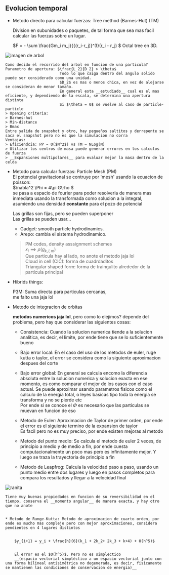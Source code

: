 ## Evolucion temporal
- Metodo directo para calcular fuerzas: Tree method (Barnes-Hut) (TM)


    Division en subunidades o paquetes, de tal forma que sea mas facil calcular las fuerzas sobre un lugar.


    $F = - \sum \frac{Gm_i m_j}{{(r_i-r_j)}^3}(r_i - r_j) $
    Octal tree en 3D.


<image src='arbol.jpg' alt='imagen de arbol'>

    Como decido el recorrido del arbol en funcion de una particula?
    Parametro de apertura: $\frac{L_2}{D_2} > \theta$ 
                            Todo lo que caiga dentro del angulo solido puede ser considerado como una unidad.
                            $D_2$ es mas o menos chica, en vez de alejarse se consideran de menor tamaño.
                            En general esta __estudiado__ cual es el mas eficiente, y dependiendo de la escala, se determina una apertura distinta
                            Si $\theta = 0$ se vuelve al caso de particle-particle  
    > Opening criteria:  
    > Barnes-hut  
    > Min-distance  
    > Bmax  
    Entre salida de snapshot y otro, hay pequeños saltitos y derrepente se saca el snapshot pero no es que la simulacion no corra  
    Ventajas:  
    > Eficiendcia: PP ~ O($N^2$) vs TM ~ NLog(N)  
    > Utilizar los centros de masa puede generar errores en los calculos de fuerza  
    > __Expansiones multipolares__ para evaluar mejor la masa dentro de la celda  
- Metodo para calcular fuerzas: Particle Mesh (PM)  
    El potencial gravitacional se contruye por 'mesh' usando la ecuacion de poisson:  
        $\nabla^2 \Phi = 4\pi G\rho $   
        se pasa a espacio de fourier para poder resolverla de manera mas inmediata usando la transformada como solucion a la integral, asumiendo una densidad __constante__ para el pozo de potencial

    Las grillas son fijas, pero se pueden superponer   
    Las grillas se pueden usar...  

    * Gadget: smooth particle hydrodinamics.
    * Arepo: cambia el sistema hydrodinamico.  


    > PM codes, density asssignment schemes  
    > $x_i \implies \rho (g_{k,l,m})$  
    > Que particula hay al lado, no anote el metodo jaja lol  
    > Cloud in cell (CIC): forma de cuadrdaditos  
    > Triangular shaped form: forma de traingulito alrededor de la particula principal  


- Hibrids things:


    P3M: Suma directa para particulas cercanas,     
    me falto una jaja lol  

- Metodo de integracion de orbitas


    __metodos numericos jaja lol__, pero como lo elejimos? depende del problema, pero hay que considerar las siguientes cosas:  
    * Consistencia: Cuando la solucion numerica tiende a la solucion analitica, es decir, el limite, por ende tiene que se lo suficientemente bueno   
    * Bajo error local: En el caso del uso de los metodos de euler, ruge kutta o taylor, el error se considera como la siguiente aproximacion despues del corte   
    * Bajo error global: En general se calcula encomo la diferencia absoluta entre la solucion numerica y solucion exacta en ese momento, es como comparar el mejor de los casos con el caso actual. Se puede aproximar usando parametros fisicos como el calculo de la energia total, o leyes basicas tipo toda la energia se transforma y no se pierde etc  
    Por ende si se conoce el $\Phi$ es necesario que las particulas se muevan en funcion de eso


    * Metodo de Euler: Aproximacion de Taylor de primer orden, por ende el error es el siguiente termino de la expansion de taylor  
                    Es facil pero no es muy preciso, por ende existen mejoras al metodo


    * Metodo del punto medio: Se calcula el metodo de euler 2 veces, de principio a medio y de medio a fin, por ende cuesta computacionalmente un poco mas pero es infinitamente mejor. Y luego se traza la trayectoria de principio a fin  
    * Metodo de Leapfrog: Calcula la velocidad paso a paso, usando un punto medio entre dos lugares y luego en pasos completos para compara los resultados y llegar a la velocidad final  

<image src='ranita.jpg' alt='ranita'>


    Tiene muy buenas propiedades en funcion de su reversibilidad en el tiempo, conserva el __momento angular__ de manera exacta, y hay otro que no anote


    * Metodo de Runge-Kutta: Metodo de aproximacion de cuarto orden, por ende es mucho mas complejo pero con mejor aproximaciones, considera pendientes en 4 lugares distintos


        $y_{i+1} = y_i + \frac{h}{6}(k_1 + 2k_2+ 2k_3 + k+4) + O(h^5)$ 


        El error es el $O(h^5)$. Pero no es simplectico
        __(espacio vectorial simpléctico a un espacio vectorial junto con una forma bilineal antisimétrica no degenerada, es decir, fisicamente se mantienen las condiciones de conservacion de energia)__ 
